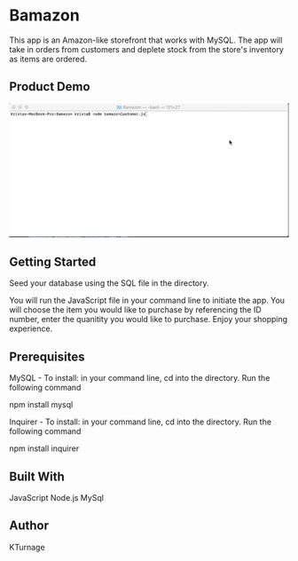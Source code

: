 # Bamazon


This app is an Amazon-like storefront that works with MySQL. The app will take in orders from customers and deplete stock from the store's inventory as items are ordered.


## Product Demo

![Full](https://github.com/KTurnage/bamazon/blob/master/assets/Bamazon_Kapture%202019-04-02%20at%2021.58.00.gif)



## Getting Started

Seed your database using the SQL file in the directory.


You will run the JavaScript file in your command line to initiate the app. You will choose the item you would like to purchase by referencing the ID number, enter the quanitity you would like to purchase. Enjoy your shopping experience. 



## Prerequisites
MySQL - 
To install: in your command line, cd into the directory. Run the following command 

npm install mysql  

Inquirer -
To install: in your command line, cd into the directory. Run the following command 

npm install inquirer


## Built With
JavaScript
Node.js
MySql


## Author
KTurnage
